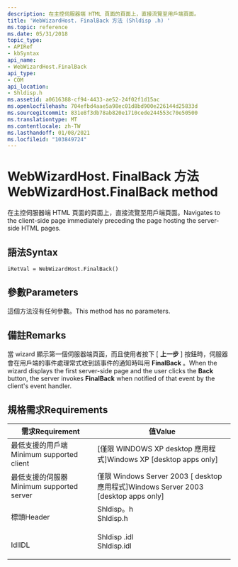 ```yaml
---
description: 在主控伺服器端 HTML 頁面的頁面上，直接流覽至用戶端頁面。
title: 'WebWizardHost. FinalBack 方法 (Shldisp .h) '
ms.topic: reference
ms.date: 05/31/2018
topic_type:
- APIRef
- kbSyntax
api_name:
- WebWizardHost.FinalBack
api_type:
- COM
api_location:
- Shldisp.h
ms.assetid: a0616388-cf94-4433-ae52-24f02f1d15ac
ms.openlocfilehash: 704efbd4aae5a98ec01d8bd900e226144d25833d
ms.sourcegitcommit: 831e8f3db78ab820e1710cede244553c70e50500
ms.translationtype: MT
ms.contentlocale: zh-TW
ms.lasthandoff: 01/08/2021
ms.locfileid: "103849724"
---
```

# <a name="webwizardhostfinalback-method"></a><span data-ttu-id="f185f-103">WebWizardHost. FinalBack 方法</span><span class="sxs-lookup"><span data-stu-id="f185f-103">WebWizardHost.FinalBack method</span></span>

<span data-ttu-id="f185f-104">在主控伺服器端 HTML 頁面的頁面上，直接流覽至用戶端頁面。</span><span class="sxs-lookup"><span data-stu-id="f185f-104">Navigates to the client-side page immediately preceding the page hosting the server-side HTML pages.</span></span>

## <a name="syntax"></a><span data-ttu-id="f185f-105">語法</span><span class="sxs-lookup"><span data-stu-id="f185f-105">Syntax</span></span>


```JScript
iRetVal = WebWizardHost.FinalBack()
```



## <a name="parameters"></a><span data-ttu-id="f185f-106">參數</span><span class="sxs-lookup"><span data-stu-id="f185f-106">Parameters</span></span>

<span data-ttu-id="f185f-107">這個方法沒有任何參數。</span><span class="sxs-lookup"><span data-stu-id="f185f-107">This method has no parameters.</span></span>

## <a name="remarks"></a><span data-ttu-id="f185f-108">備註</span><span class="sxs-lookup"><span data-stu-id="f185f-108">Remarks</span></span>

<span data-ttu-id="f185f-109">當 wizard 顯示第一個伺服器端頁面，而且使用者按下 [ **上一步** ] 按鈕時，伺服器會在用戶端的事件處理常式收到該事件的通知時叫用 **FinalBack** 。</span><span class="sxs-lookup"><span data-stu-id="f185f-109">When the wizard displays the first server-side page and the user clicks the **Back** button, the server invokes **FinalBack** when notified of that event by the client's event handler.</span></span>

## <a name="requirements"></a><span data-ttu-id="f185f-110">規格需求</span><span class="sxs-lookup"><span data-stu-id="f185f-110">Requirements</span></span>



| <span data-ttu-id="f185f-111">需求</span><span class="sxs-lookup"><span data-stu-id="f185f-111">Requirement</span></span> | <span data-ttu-id="f185f-112">值</span><span class="sxs-lookup"><span data-stu-id="f185f-112">Value</span></span> |
|-------------------------------------|----------------------------------------------------------------------------------------|
| <span data-ttu-id="f185f-113">最低支援的用戶端</span><span class="sxs-lookup"><span data-stu-id="f185f-113">Minimum supported client</span></span><br/> | <span data-ttu-id="f185f-114">\[僅限 WINDOWS XP desktop 應用程式\]</span><span class="sxs-lookup"><span data-stu-id="f185f-114">Windows XP \[desktop apps only\]</span></span><br/>                                            |
| <span data-ttu-id="f185f-115">最低支援的伺服器</span><span class="sxs-lookup"><span data-stu-id="f185f-115">Minimum supported server</span></span><br/> | <span data-ttu-id="f185f-116">僅限 Windows Server 2003 \[ desktop 應用程式\]</span><span class="sxs-lookup"><span data-stu-id="f185f-116">Windows Server 2003 \[desktop apps only\]</span></span><br/>                                   |
| <span data-ttu-id="f185f-117">標頭</span><span class="sxs-lookup"><span data-stu-id="f185f-117">Header</span></span><br/>                   | <dl> <span data-ttu-id="f185f-118"><dt>Shldisp。h</dt></span><span class="sxs-lookup"><span data-stu-id="f185f-118"><dt>Shldisp.h</dt></span></span> </dl>   |
| <span data-ttu-id="f185f-119">Idl</span><span class="sxs-lookup"><span data-stu-id="f185f-119">IDL</span></span><br/>                      | <dl> <span data-ttu-id="f185f-120"><dt>Shldisp .idl</dt></span><span class="sxs-lookup"><span data-stu-id="f185f-120"><dt>Shldisp.idl</dt></span></span> </dl> |



 

 




